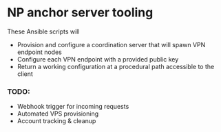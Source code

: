 # NP anchor server tooling

These Ansible scripts will 

- Provision and configure a coordination server that will spawn VPN endpoint nodes
- Configure each VPN endpoint with a provided public key
- Return a working configuration at a procedural path accessible to the client

### TODO: 

- Webhook trigger for incoming requests
- Automated VPS provisioning
- Account tracking & cleanup
